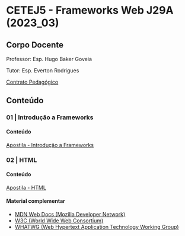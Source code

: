 # CETEJ5 - Frameworks Web J29A (2023_03)

## Corpo Docente
Professor: Esp. Hugo Baker Goveia 

Tutor: Esp. Everton Rodrigues

[Contrato Pedagógico](https://github.com/MarleneMoraes/utfpr-java/blob/main/frameworks/FRAMEWORKS_contrato-pedagogico.pdf)

## Conteúdo
### 01 | Introdução a Frameworks

#### Conteúdo
[Apostila - Introdução a Frameworks](https://github.com/MarleneMoraes/utfpr-java/blob/main/frameworks/01_introducao-a-frameworks.pdf)

### 02 | HTML
#### Conteúdo
[Apostila - HTML](https://github.com/MarleneMoraes/utfpr-java/blob/main/frameworks/02_html.pdf)

#### Material complementar
- [MDN Web Docs (Mozilla Developer Network)](https://developer.mozilla.org/pt-BR/)
- [W3C (World Wide Web Consortium)](https://www.w3.org/)
- [WHATWG (Web Hypertext Application Technology Working Group)](https://whatwg.org/)